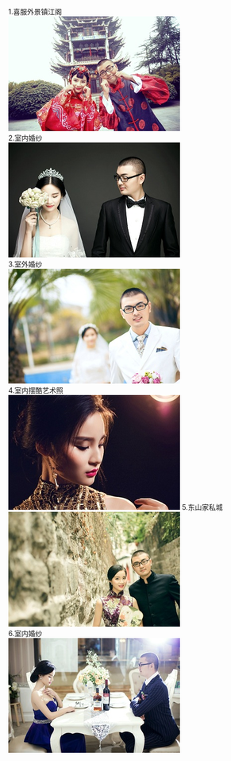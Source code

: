 1.喜服外景镇江阁  
![a](images/a.jpg)  
2.室内婚纱  
![b](images/b.jpg)  
3.室外婚纱   
![d](images/d.jpg)  
4.室内摆酷艺术照     
![e](images/e.jpg) 
5.东山家私城   
![f](images/f.jpg)  
6.室内婚纱    
![g](images/g.jpg)  
